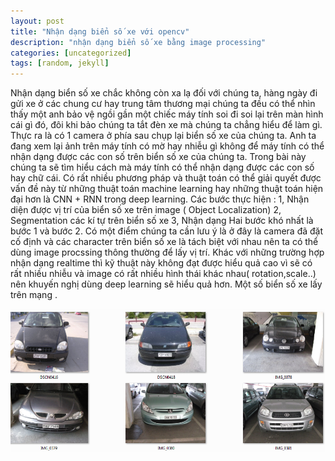 ```yaml
---
layout: post
title: "Nhận dạng biển số xe với opencv"
description: "nhận dạng biển số xe bằng image processing"
categories: [uncategorized]
tags: [random, jekyll]
---
```

Nhận dạng biển số xe chắc không còn xa lạ đối với chúng ta, hàng ngày đi gửi xe ở các chung cư hay trung tâm thương mại chúng ta đều có thể nhìn thấy một anh bảo vệ ngồi gần một chiếc máy tính soi đi soi lại trên màn hình cái gì đó, đôi khi bảo chúng ta tắt đèn xe mà chúng ta chẳng hiểu để làm gì. Thực ra là có 1 camera ở phía sau chụp lại biển số xe của chúng ta. Anh ta đang xem lại ảnh trên máy tính có mờ hay nhiễu gì không để máy tính có thể nhận dạng được các con số trên biển số xe của chúng ta. Trong bài này chúng ta sẽ tìm hiểu cách mà máy tính có thể nhận dạng được các con số hay chữ cái. Có rất nhiều phương pháp và thuật toán có thể giải quyết được vấn đề này từ những thuật toán machine learning hay những thuật toán hiện đại hơn là CNN + RNN trong deep learning.
Các bước thực hiện :
1, Nhận diện được vị trí của biển số xe trên image ( Object Localization)
2, Segmentation các kí tự trên biển số xe
3, Nhận dạng
Hai bước khó nhất là bước 1 và bước 2. Có một điểm chúng ta cần lưu ý là ở đây là camera đã đặt cố định và các character trên biển số xe
là tách biệt với nhau nên ta có thể dùng image procssing thông thường để lấy vị trí. Khác với những trường hợp nhận dạng realtime thì kỹ
thuật này không đạt được hiểu quả cao vì sẽ có rất nhiều nhiễu và image có rất nhiều hình thái khác nhau( rotation,scale..) nên khuyến nghị dùng deep learning sẽ hiểu quả hơn.
Một số biển số xe lấy trên mạng .


![car](https://github.com/ThorPham/thorpham.github.io/blob/master/assets/images/image1.jpg)
